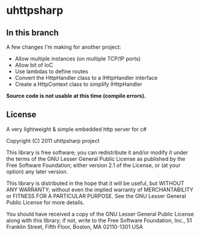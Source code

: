 # uhttpsharp

## In this branch

A few changes I'm making for another project:

* Allow multiple instances (on multiple TCP/IP ports)
* Allow bit of IoC
* Use lambdas to define routes
* Convert the HttpHandler class to a IHttpHandler interface
* Create a HttpContext class to simplify IHttpHandler

__Source code is not usable at this time (compile errors).__

## License

A very lightweight & simple embedded http server for c# 

Copyright (C) 2011 uhttpsharp project

This library is free software; you can redistribute it and/or
modify it under the terms of the GNU Lesser General Public
License as published by the Free Software Foundation; either
version 2.1 of the License, or (at your option) any later version.

This library is distributed in the hope that it will be useful,
but WITHOUT ANY WARRANTY; without even the implied warranty of
MERCHANTABILITY or FITNESS FOR A PARTICULAR PURPOSE.  See the GNU
Lesser General Public License for more details.

You should have received a copy of the GNU Lesser General Public
License along with this library; if not, write to the Free Software
Foundation, Inc., 51 Franklin Street, Fifth Floor, Boston, MA  02110-1301  USA

